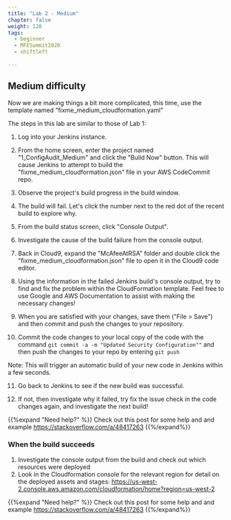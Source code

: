 ```yaml
---
title: "Lab 2 - Medium"
chapter: false
weight: 120
tags:
  - beginner
  - MFESummit2020
  - shiftleft
  
---
```



## Medium difficulty
Now we are making things a bit more complicated, this time, use the template named "fixme_medium_cloudformation.yaml"

The steps in this lab are similar to those of Lab 1:

1. Log into your Jenkins instance.

2. From the home screen, enter the project named "1_ConfigAudit_Medium" and click the "Build Now" button.  This will cause Jenkins to attempt to build the "fixme_medium_cloudformation.json" file in your AWS CodeCommit repo.

3. Observe the project's build progress in the build window.

4.  The build will fail.  Let's click the number next to the red dot of the recent build to explore why.

5.  From the build status screen, click "Console Output".

6.  Investigate the cause of the build failure from the console output.

7.  Back in Cloud9, expand the "McAfeeAtRSA" folder and double click the "fixme_medium_cloudformation.json" file to open it in the Cloud9 code editor.

8.  Using the information in the failed Jenkins build's console output, try to find and fix the problem within the CloudFormation template.  Feel free to use Google and AWS Documentation to assist with making the necessary changes! 

9.  When you are satisfied with your changes, save them ("File > Save") and then commit and push the changes to your repository.

10. Commit the code changes to your local copy of the code with the command ``git commit -a -m "Updated Security Configuration""`` and then push the changes to your repo by entering ``git push``

Note: This will trigger an automatic build of your new code in Jenkins within a few seconds.

11. Go back to Jenkins to see if the new build was successful.

12. If not, then investigate why it failed, try fix the issue check in the code changes again, and investigate the next build!

{{%expand "Need help?" %}}
Check out this post for some help and and example
https://stackoverflow.com/a/48417263
{{%/expand%}}

### When the build succeeds

1.  Investigate the console output from the build and check out which resources were deployed
2.  Look in the Cloudformation console for the relevant region for detail on the deployed assets and stages: https://us-west-2.console.aws.amazon.com/cloudformation/home?region=us-west-2

{{%expand "Need help?" %}}
Check out this post for some help and and example
https://stackoverflow.com/a/48417263
{{%/expand%}}
